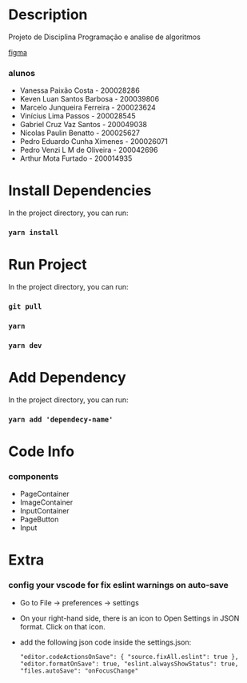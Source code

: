 # Description

Projeto de Disciplina Programação e analise de algoritmos

[figma](https://www.figma.com/file/mCtodjvsLLQ70qz6PuLNk8/Trabalho-PAA-2022-2?t=GtLZMEE6JRVpGMTH-0)

### alunos

- Vanessa Paixão Costa - 200028286
- Keven Luan Santos Barbosa - 200039806
- Marcelo Junqueira Ferreira - 200023624
- Vinícius Lima Passos - 200028545
- Gabriel Cruz Vaz Santos - 200049038
- Nícolas Paulin Benatto - 200025627
- Pedro Eduardo Cunha Ximenes - 200026071
- Pedro Venzi L M de Oliveira - 200042696
- Arthur Mota Furtado - 200014935

# Install Dependencies

In the project directory, you can run:

### `yarn install`

# Run Project

In the project directory, you can run:

### `git pull`

### `yarn`

### `yarn dev`

# Add Dependency

In the project directory, you can run:

### `yarn add 'dependecy-name'`

# Code Info

### components

- PageContainer
- ImageContainer
- InputContainer
- PageButton
- Input

# Extra

### config your vscode for fix eslint warnings on auto-save

- Go to File -> preferences -> settings
- On your right-hand side, there is an icon to Open Settings in JSON format. Click on that icon.
- add the following json code inside the settings.json:

  `"editor.codeActionsOnSave": { "source.fixAll.eslint": true }, "editor.formatOnSave": true, "eslint.alwaysShowStatus": true, "files.autoSave": "onFocusChange"`
